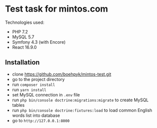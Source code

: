 # Test task for mintos.com 

Technologies used:
* PHP 7.2
* MySQL 5.7
* Symfony 4.3 (with Encore)
* React 16.9.0

## Installation
* clone https://github.com/boehpyk/mintos-test.git
* go to the project directory
* run `composer install`
* run `yarn install`
* set MySQL connection in `.env` file
* run `php bin/console doctrine:migrations:migrate` to create MySQL tables
* run `php bin/console doctrine:fixtures:load` to load common English words list into database
* go to `http://127.0.0.1:8000`


